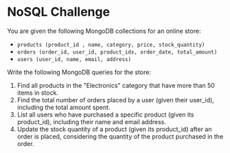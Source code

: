# NoSQL Challenge

You are given the following MongoDB collections for an online store:

- `products (product_id , name, category, price, stock_quantity)`
- `orders (order_id, user_id, product_ids, order_date, total_amount)`
- `users (user_id, name, email, address)`

Write the following MongoDB queries for the store:

1. Find all products in the "Electronics" category that have more than 50 items in stock.
2. Find the total number of orders placed by a user (given their user_id), including the total amount spent.
3. List all users who have purchased a specific product (given its product_id), including their name and email address.
4. Update the stock quantity of a product (given its product_id) after an order is placed, considering the quantity of the product purchased in the order.